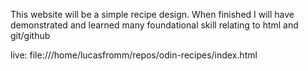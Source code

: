 This website will be a simple recipe design. When finished I will have demonstrated and learned many foundational skill relating to html and git/github

live: file:///home/lucasfromm/repos/odin-recipes/index.html
